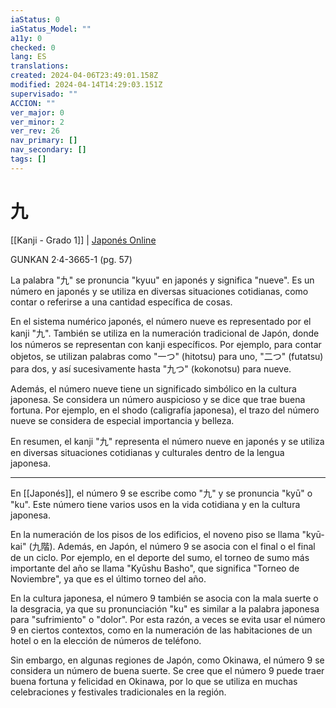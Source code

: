 ```yaml
---
iaStatus: 0
iaStatus_Model: ""
a11y: 0
checked: 0
lang: ES
translations: 
created: 2024-04-06T23:49:01.158Z
modified: 2024-04-14T14:29:03.151Z
supervisado: ""
ACCION: ""
ver_major: 0
ver_minor: 2
ver_rev: 26
nav_primary: []
nav_secondary: []
tags: []
---
```

# 九

[[Kanji - Grado 1]] | [Japonés Online](https://japonesonline.com/kanjis/busqueda/?s=%E4%B9%9D&x=0&y=0)

GUNKAN 2·4-3665-1 (pg. 57)

La palabra "九" se pronuncia "kyuu" en japonés y significa "nueve". Es un número en japonés y se utiliza en diversas situaciones cotidianas, como contar o referirse a una cantidad específica de cosas.

En el sistema numérico japonés, el número nueve es representado por el kanji "九". También se utiliza en la numeración tradicional de Japón, donde los números se representan con kanji específicos. Por ejemplo, para contar objetos, se utilizan palabras como "一つ" (hitotsu) para uno, "二つ" (futatsu) para dos, y así sucesivamente hasta "九つ" (kokonotsu) para nueve.

Además, el número nueve tiene un significado simbólico en la cultura japonesa. Se considera un número auspicioso y se dice que trae buena fortuna. Por ejemplo, en el shodo (caligrafía japonesa), el trazo del número nueve se considera de especial importancia y belleza.

En resumen, el kanji "九" representa el número nueve en japonés y se utiliza en diversas situaciones cotidianas y culturales dentro de la lengua japonesa.


---

En [[Japonés]], el número 9 se escribe como "九" y se pronuncia "kyū" o "ku". Este número tiene varios usos en la vida cotidiana y en la cultura japonesa.

En la numeración de los pisos de los edificios, el noveno piso se llama "kyū-kai" (九階). Además, en Japón, el número 9 se asocia con el final o el final de un ciclo. Por ejemplo, en el deporte del sumo, el torneo de sumo más importante del año se llama "Kyūshu Basho", que significa "Torneo de Noviembre", ya que es el último torneo del año.

En la cultura japonesa, el número 9 también se asocia con la mala suerte o la desgracia, ya que su pronunciación "ku" es similar a la palabra japonesa para "sufrimiento" o "dolor". Por esta razón, a veces se evita usar el número 9 en ciertos contextos, como en la numeración de las habitaciones de un hotel o en la elección de números de teléfono.

Sin embargo, en algunas regiones de Japón, como Okinawa, el número 9 se considera un número de buena suerte. Se cree que el número 9 puede traer buena fortuna y felicidad en Okinawa, por lo que se utiliza en muchas celebraciones y festivales tradicionales en la región.

